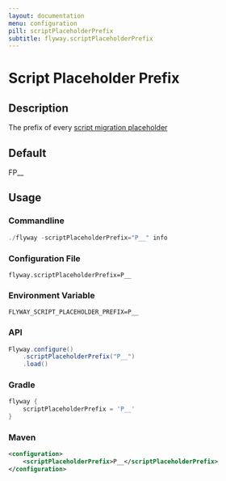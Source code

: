 ```yaml
---
layout: documentation
menu: configuration
pill: scriptPlaceholderPrefix
subtitle: flyway.scriptPlaceholderPrefix
---
```


# Script Placeholder Prefix

## Description
The prefix of every [script migration placeholder](/documentation/configuration/placeholder)

## Default
FP__

## Usage

### Commandline
```powershell
./flyway -scriptPlaceholderPrefix="P__" info
```

### Configuration File
```properties
flyway.scriptPlaceholderPrefix=P__
```

### Environment Variable
```properties
FLYWAY_SCRIPT_PLACEHOLDER_PREFIX=P__
```

### API
```java
Flyway.configure()
    .scriptPlaceholderPrefix("P__")
    .load()
```

### Gradle
```groovy
flyway {
    scriptPlaceholderPrefix = 'P__'
}
```

### Maven
```xml
<configuration>
    <scriptPlaceholderPrefix>P__</scriptPlaceholderPrefix>
</configuration>
```
